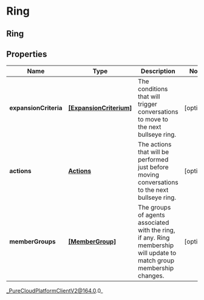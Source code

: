 # Ring

## Ring

## Properties

|Name | Type | Description | Notes|
|------------ | ------------- | ------------- | -------------|
| **expansionCriteria** | [**[ExpansionCriterium]**](ExpansionCriterium) | The conditions that will trigger conversations to move to the next bullseye ring. | [optional] |
| **actions** | [**Actions**](Actions) | The actions that will be performed just before moving conversations to the next bullseye ring. | [optional] |
| **memberGroups** | [**[MemberGroup]**](MemberGroup) | The groups of agents associated with the ring, if any.  Ring membership will update to match group membership changes. | [optional] |



_PureCloudPlatformClientV2@164.0.0_

